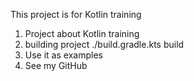 This project is for Kotlin training

1. Project about Kotlin training
2. building project ./build.gradle.kts build
3. Use it as examples
4. See my GitHub